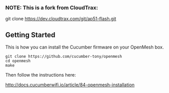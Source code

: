 ### NOTE: This is a fork from CloudTrax:

git clone https://dev.cloudtrax.com/git/ap51-flash.git

## Getting Started

This is how you can install the Cucumber firmware on your OpenMesh box.

```
git clone https://github.com/cucumber-tony/openmesh
cd openmesh
make 
```

Then follow the instructions here:

http://docs.cucumberwifi.io/article/84-openmesh-installation
